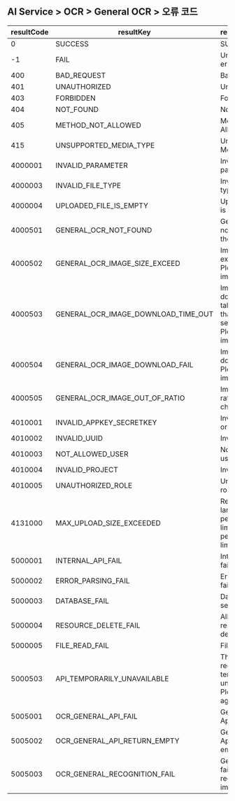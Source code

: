 ## AI Service > OCR > General OCR > 오류 코드

| resultCode | resultKey | resultMessage                                                                |
|---|---|------------------------------------------------------------------------------|
| 0 | SUCCESS | SUCCESS                                                                      |
| -1 | FAIL | Unknown error.                                                               |
| 400 | BAD_REQUEST | Bad Request                                                                  |
| 401 | UNAUTHORIZED | Unauthorized                                                                 |
| 403 | FORBIDDEN | Forbidden                                                                    |
| 404 | NOT_FOUND | Not Found                                                                    |
| 405 | METHOD_NOT_ALLOWED | Method Not Allowed                                                           |
| 415 | UNSUPPORTED_MEDIA_TYPE | Unsupported Media Type                                                       |
| 4000001 | INVALID_PARAMETER | Invalid parameter.                                                           |
| 4000003 | INVALID_FILE_TYPE | Invalid file type.                                                           |
| 4000004 | UPLOADED_FILE_IS_EMPTY | Uploaded file is empty.                                                      |
| 4000501 | GENERAL_OCR_NOT_FOUND | General OCR not found in the image.                                          |
| 4000502 | GENERAL_OCR_IMAGE_SIZE_EXCEED | Image size exceeded. Please check image URL.                                 |
| 4000503 | GENERAL_OCR_IMAGE_DOWNLOAD_TIME_OUT | Image download takes more than 20 seconds. Please check image URL.           |
| 4000504 | GENERAL_OCR_IMAGE_DOWNLOAD_FAIL | Image download fail. Please check image URL.                                 |
| 4000505 | GENERAL_OCR_IMAGE_OUT_OF_RATIO | Image out of ratio. Please check image.                                      |
| 4010001 | INVALID_APPKEY_SECRETKEY | Invalid appKey or secretKey.                                                 |
| 4010002 | INVALID_UUID | Invalid uuid.                                                                |
| 4010003 | NOT_ALLOWED_USER | Not allowed user.                                                            |
| 4010004 | INVALID_PROJECT | Invalid project.                                                             |
| 4010005 | UNAUTHORIZED_ROLE | Unauthorized role.                                                           |
| 4131000 | MAX_UPLOAD_SIZE_EXCEEDED | Request size is larger than permissible limit. the permissible limit is 5mb. |
| 5000001 | INTERNAL_API_FAIL | Internal Api fail.                                                           |
| 5000002 | ERROR_PARSING_FAIL | Error parsing fail.                                                          |
| 5000003 | DATABASE_FAIL | Database server error.                                                       |
| 5000004 | RESOURCE_DELETE_FAIL | All or some resource delete fail.                                            |
| 5000005 | FILE_READ_FAIL | File read fail.                                                              |
| 5000503    | API_TEMPORARILY_UNAVAILABLE               | The API you requested is temporarily unavailable. Please try again later.                                                                              |
| 5005001 | OCR_GENERAL_API_FAIL| General OCR Api fail.                                                        |
| 5005002 | OCR_GENERAL_API_RETURN_EMPTY | General OCR Api returned empty body.                                         |
| 5005003 | OCR_GENERAL_RECOGNITION_FAIL | General OCR failed to recognize the image.                                   |
